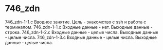 # 746_zdn
746_zdn-1-1.c
Вводное занятие. Цель - знакомство с ssh и работа с терминалом.
746_zdn-1-1.c Входные данные - нет. Выходные данные - строка.
746_zdn-1-2.c Входные данные - целые числа. Выходные данные - целые числа.
746_zdn-1-3.c Входные данные - целые числа. Выходные данные - целые числа.
